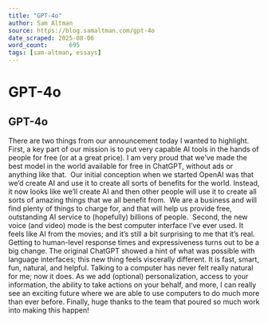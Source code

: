 ```yaml
---
title: "GPT-4o"
author: Sam Altman
source: https://blog.samaltman.com/gpt-4o
date_scraped: 2025-08-06
word_count:      695
tags: [sam-altman, essays]
---
```


# GPT-4o

## GPT-4o
There are two things from our announcement today I wanted to highlight.
First, a key part of our mission is to put very capable AI tools in the hands of people for free (or at a great price). I am very proud that we’ve made the best model in the world available for free in ChatGPT, without ads or anything like that. 
Our initial conception when we started OpenAI was that we’d create AI and use it to create all sorts of benefits for the world. Instead, it now looks like we’ll create AI and then other people will use it to create all sorts of amazing things that we all benefit from. 
We are a business and will find plenty of things to charge for, and that will help us provide free, outstanding AI service to (hopefully) billions of people. 
Second, the new voice (and video) mode is the best computer interface I’ve ever used. It feels like AI from the movies; and it’s still a bit surprising to me that it’s real. Getting to human-level response times and expressiveness turns out to be a big change.
The original ChatGPT showed a hint of what was possible with language interfaces; this new thing feels viscerally different. It is fast, smart, fun, natural, and helpful.
Talking to a computer has never felt really natural for me; now it does. As we add (optional) personalization, access to your information, the ability to take actions on your behalf, and more, I can really see an exciting future where we are able to use computers to do much more than ever before.
Finally, huge thanks to the team that poured so much work into making this happen!
